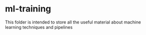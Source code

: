 # ml-training
This folder is intended to store all the useful material about machine learning techniques and pipelines
